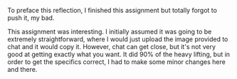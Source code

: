 To preface this reflection, I finished this assignment but totally forgot to push it, my bad. 


This assignment was interesting. I initially assumed it was going to be extremely straightforward, where I would just upload the image provided to chat and it would copy it. However, chat can get close, but it's not very good at getting exactly what you want. It did 90% of the heavy lifting, but in order to get the specifics correct, I had to make some minor changes here and there. 